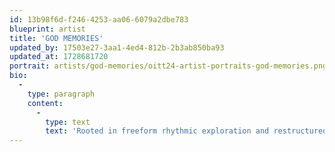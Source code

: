 ```yaml
---
id: 13b98f6d-f246-4253-aa06-6079a2dbe783
blueprint: artist
title: 'GOD MEMORIES'
updated_by: 17503e27-3aa1-4ed4-812b-2b3ab850ba93
updated_at: 1728681720
portrait: artists/god-memories/oitt24-artist-portraits-god-memories.png
bio:
  -
    type: paragraph
    content:
      -
        type: text
        text: 'Rooted in freeform rhythmic exploration and restructured club minimalism, “God Memories” is a catch-all for live hardware groove workouts and patchy reworks seeking cosmic visions of dance and adoration.'
---
```

